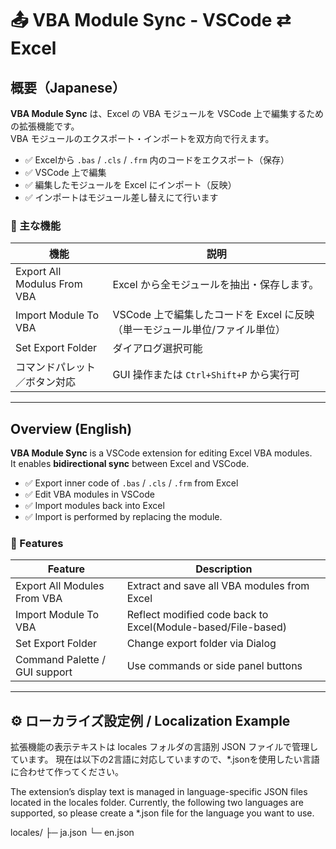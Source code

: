 ﻿# 📤 VBA Module Sync - VSCode ⇄ Excel

## 概要（Japanese）

**VBA Module Sync** は、Excel の VBA モジュールを VSCode 上で編集するための拡張機能です。  
VBA モジュールのエクスポート・インポートを双方向で行えます。

- ✅ Excelから `.bas` / `.cls` / `.frm` 内のコードをエクスポート（保存）
- ✅ VSCode 上で編集
- ✅ 編集したモジュールを Excel にインポート（反映）
- ✅ インポートはモジュール差し替えにて行います

### 🔧 主な機能

| 機能                           | 説明                                      |
|--------------------------------|-------------------------------------------|
| Export All Modulus From VBA    | Excel から全モジュールを抽出・保存します。|
| Import Module To VBA           | VSCode 上で編集したコードを Excel に反映（単一モジュール単位/ファイル単位） |
| Set Export Folder              | ダイアログ選択可能                        |
| コマンドパレット／ボタン対応   | GUI 操作または `Ctrl+Shift+P` から実行可  |

---

## Overview (English)

**VBA Module Sync** is a VSCode extension for editing Excel VBA modules.  
It enables **bidirectional sync** between Excel and VSCode.

- ✅ Export inner code of  `.bas` / `.cls` / `.frm` from Excel
- ✅ Edit VBA modules in VSCode
- ✅ Import modules back into Excel
- ✅ Import is performed by replacing the module.

### 🔧 Features

| Feature                        | Description                                      |
|--------------------------------|------------------------------------------------------------------|
| Export All Modules From VBA    | Extract and save all VBA modules from Excel                      |
| Import Module To VBA           | Reflect modified code back to Excel(Module-based/File-based)     |
| Set Export Folder              | Change export folder via Dialog                                  |
| Command Palette / GUI support  | Use commands or side panel buttons                               |

---

## ⚙️ ローカライズ設定例 / Localization Example

拡張機能の表示テキストは locales フォルダの言語別 JSON ファイルで管理しています。
現在は以下の2言語に対応していますので、*.jsonを使用したい言語に合わせて作ってください。

The extension’s display text is managed in language-specific JSON files located in the locales folder.
Currently, the following two languages are supported, so please create a *.json file for the language you want to use.

 locales/
  ├─ ja.json
  └─ en.json


